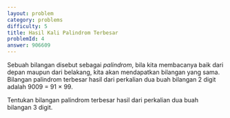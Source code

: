 ```yaml
---
layout: problem
category: problems
difficulty: 5
title: Hasil Kali Palindrom Terbesar
problemId: 4
answer: 906609
---
```

Sebuah bilangan disebut sebagai *palindrom*, bila kita membacanya baik dari depan maupun dari belakang, kita akan mendapatkan bilangan yang sama. Bilangan palindrom terbesar hasil dari perkalian dua buah bilangan 2 digit adalah 9009 = 91 × 99.

Tentukan bilangan palindrom terbesar hasil dari perkalian dua buah bilangan 3 digit.
